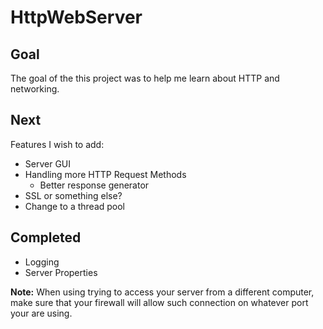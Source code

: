 # HttpWebServer

## Goal
The goal of the this project was to help me learn about HTTP and networking.

## Next
Features I wish to add:
- Server GUI
- Handling more HTTP Request Methods
    - Better response generator
- SSL or something else? 
- Change to a thread pool

## Completed
- Logging
- Server Properties 


**Note:** When using trying to access your server from a different computer,
make sure that your firewall will allow such connection on whatever port your are using.


